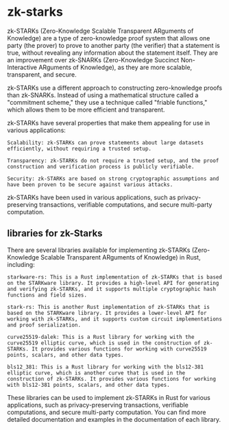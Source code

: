 # zk-starks

zk-STARKs (Zero-Knowledge Scalable Transparent ARguments of Knowledge) are a type of zero-knowledge proof system that allows one party (the prover) to prove to another party (the verifier) that a statement is true, without revealing any information about the statement itself. They are an improvement over zk-SNARKs (Zero-Knowledge Succinct Non-Interactive ARguments of Knowledge), as they are more scalable, transparent, and secure.

zk-STARKs use a different approach to constructing zero-knowledge proofs than zk-SNARKs. Instead of using a mathematical structure called a "commitment scheme," they use a technique called "friable functions," which allows them to be more efficient and transparent.

zk-STARKs have several properties that make them appealing for use in various applications:

    Scalability: zk-STARKs can prove statements about large datasets efficiently, without requiring a trusted setup.

    Transparency: zk-STARKs do not require a trusted setup, and the proof construction and verification process is publicly verifiable.

    Security: zk-STARKs are based on strong cryptographic assumptions and have been proven to be secure against various attacks.

zk-STARKs have been used in various applications, such as privacy-preserving transactions, verifiable computations, and secure multi-party computation.

## libraries for zk-Starks

There are several libraries available for implementing zk-STARKs (Zero-Knowledge Scalable Transparent ARguments of Knowledge) in Rust, including:

    starkware-rs: This is a Rust implementation of zk-STARKs that is based on the STARKware library. It provides a high-level API for generating and verifying zk-STARKs, and it supports multiple cryptographic hash functions and field sizes.

    stark-rs: This is another Rust implementation of zk-STARKs that is based on the STARKware library. It provides a lower-level API for working with zk-STARKs, and it supports custom circuit implementations and proof serialization.

    curve25519-dalek: This is a Rust library for working with the curve25519 elliptic curve, which is used in the construction of zk-STARKs. It provides various functions for working with curve25519 points, scalars, and other data types.

    bls12_381: This is a Rust library for working with the bls12-381 elliptic curve, which is another curve that is used in the construction of zk-STARKs. It provides various functions for working with bls12-381 points, scalars, and other data types.

These libraries can be used to implement zk-STARKs in Rust for various applications, such as privacy-preserving transactions, verifiable computations, and secure multi-party computation. You can find more detailed documentation and examples in the documentation of each library.

